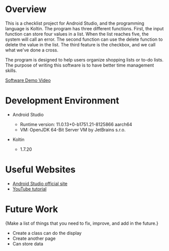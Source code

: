 # Overview
This is a checklist project for Android Studio, and the programming language is Koltin. The program has three different functions. First, the input function can store four values in a list. When the list reaches five, the system will call an error. The second function can use the delete function to delete the value in the list. The third feature is the checkbox, and we call what we've done a cross.

The program is designed to help users organize shopping lists or to-do lists. The purpose of writing this software is to have better time management skills.

[Software Demo Video](https://youtu.be/2_YiCTxWe9s)

# Development Environment

* Android Studio
  * Runtime version: 11.0.13+0-b1751.21-8125866 aarch64
  * VM: OpenJDK 64-Bit Server VM by JetBrains s.r.o.

* Koltin
  * 1.7.20

# Useful Websites

* [Android Studio official site](https://developer.android.com/studio)
* [YouTube tutorial](https://www.youtube.com/watch?v=HwoxgUPabMk&list=LL&index=1&t=6959s)

# Future Work

{Make a list of things that you need to fix, improve, and add in the future.}
* Create a class can do the display
* Create another page
* Can store data

